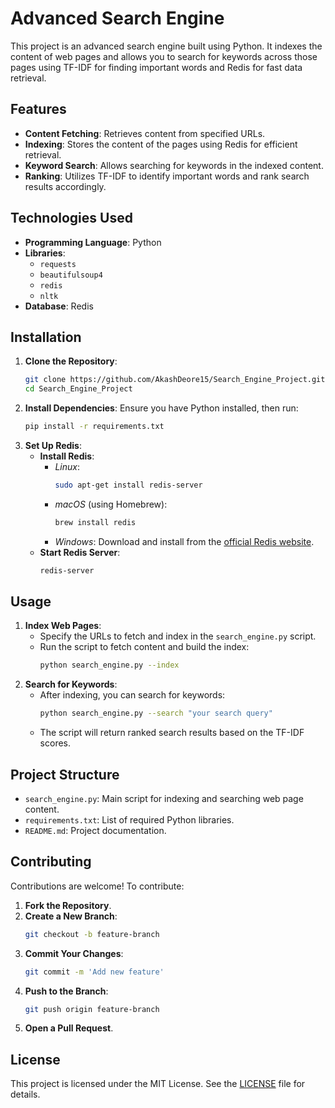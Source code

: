 # Advanced Search Engine

This project is an advanced search engine built using Python. It indexes the content of web pages and allows you to search for keywords across those pages using TF-IDF for finding important words and Redis for fast data retrieval. 

## Features

- **Content Fetching**: Retrieves content from specified URLs.
- **Indexing**: Stores the content of the pages using Redis for efficient retrieval.
- **Keyword Search**: Allows searching for keywords in the indexed content.
- **Ranking**: Utilizes TF-IDF to identify important words and rank search results accordingly.

## Technologies Used

- **Programming Language**: Python
- **Libraries**:
  - `requests`
  - `beautifulsoup4`
  - `redis`
  - `nltk`
- **Database**: Redis

## Installation

1. **Clone the Repository**:
   ```bash
   git clone https://github.com/AkashDeore15/Search_Engine_Project.git
   cd Search_Engine_Project
   ```
2. **Install Dependencies**:
   Ensure you have Python installed, then run:
   ```bash
   pip install -r requirements.txt
   ```
3. **Set Up Redis**:
   - **Install Redis**:
     - *Linux*:
       ```bash
       sudo apt-get install redis-server
       ```
     - *macOS* (using Homebrew):
       ```bash
       brew install redis
       ```
     - *Windows*: Download and install from the [official Redis website](https://redis.io/download).
   - **Start Redis Server**:
     ```bash
     redis-server
     ```

## Usage

1. **Index Web Pages**:
   - Specify the URLs to fetch and index in the `search_engine.py` script.
   - Run the script to fetch content and build the index:
     ```bash
     python search_engine.py --index
     ```
2. **Search for Keywords**:
   - After indexing, you can search for keywords:
     ```bash
     python search_engine.py --search "your search query"
     ```
   - The script will return ranked search results based on the TF-IDF scores.

## Project Structure

- `search_engine.py`: Main script for indexing and searching web page content.
- `requirements.txt`: List of required Python libraries.
- `README.md`: Project documentation.

## Contributing

Contributions are welcome! To contribute:

1. **Fork the Repository**.
2. **Create a New Branch**:
   ```bash
   git checkout -b feature-branch
   ```
3. **Commit Your Changes**:
   ```bash
   git commit -m 'Add new feature'
   ```
4. **Push to the Branch**:
   ```bash
   git push origin feature-branch
   ```
5. **Open a Pull Request**.

## License

This project is licensed under the MIT License. See the [LICENSE](LICENSE) file for details.
